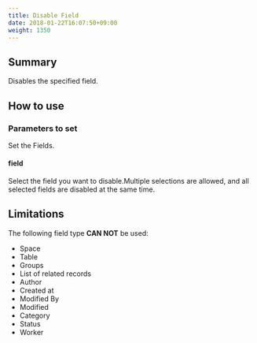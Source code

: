 ```yaml
---
title: Disable Field
date: 2018-01-22T16:07:50+09:00
weight: 1350
---
```

## Summary

Disables the specified field.

## How to use

### Parameters to set

Set the Fields.

#### field

Select the field you want to disable.Multiple selections are allowed, and all selected fields are disabled at the same time.

## Limitations

The following field type **CAN NOT** be used:

-	Space
-	Table
-	Groups
-	List of related records
-	Author
-	Created at
-	Modified By
-	Modified
-	Category
-	Status
-	Worker

